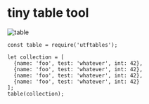 # tiny table tool
![table](https://https://raw.githubusercontent.com/jabyrd3/utftables/demo.png)
```
const table = require('utftables');

let collection = [
  {name: 'foo', test: 'whatever', int: 42},
  {name: 'foo', test: 'whatever', int: 42},
  {name: 'foo', test: 'whatever', int: 42},
  {name: 'foo', test: 'whatever', int: 42}
];
table(collection);
```

